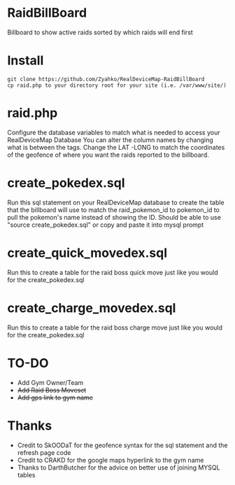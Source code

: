# RaidBillBoard
Billboard to show active raids sorted by which raids will end first

# Install
```
git clone https://github.com/Zyahko/RealDeviceMap-RaidBillBoard
cp raid.php to your directory root for your site (i.e. /var/www/site/)
```
# raid.php
Configure the database variables to match what is needed to access your RealDeviceMap Database
You can alter the column names by changing what is between the <th></th> tags. Change the LAT -LONG to match the coordinates of the geofence of where you want the raids reported to the billboard.

# create_pokedex.sql
Run this sql statement on your RealDeviceMap database to create the table that the billboard will use to match the raid_pokemon_id to pokemon_id to pull the pokemon's name instead of showing the ID. Should be able to use "source create_pokedex.sql" or copy and paste it into mysql prompt

# create_quick_movedex.sql
Run this to create a table for the raid boss quick move just like you would for the create_pokedex.sql

# create_charge_movedex.sql
Run this to create a table for the raid boss charge move just like you would for the create_pokedex.sql

# TO-DO
- Add Gym Owner/Team
- ~~Add Raid Boss Moveset~~
- ~~Add gps link to gym name~~

# Thanks
- Credit to SkOODaT for the geofence syntax for the sql statement and the refresh page code
- Credit to CRAKD for the google maps hyperlink to the gym name
- Thanks to DarthButcher for the advice on better use of joining MYSQL tables

